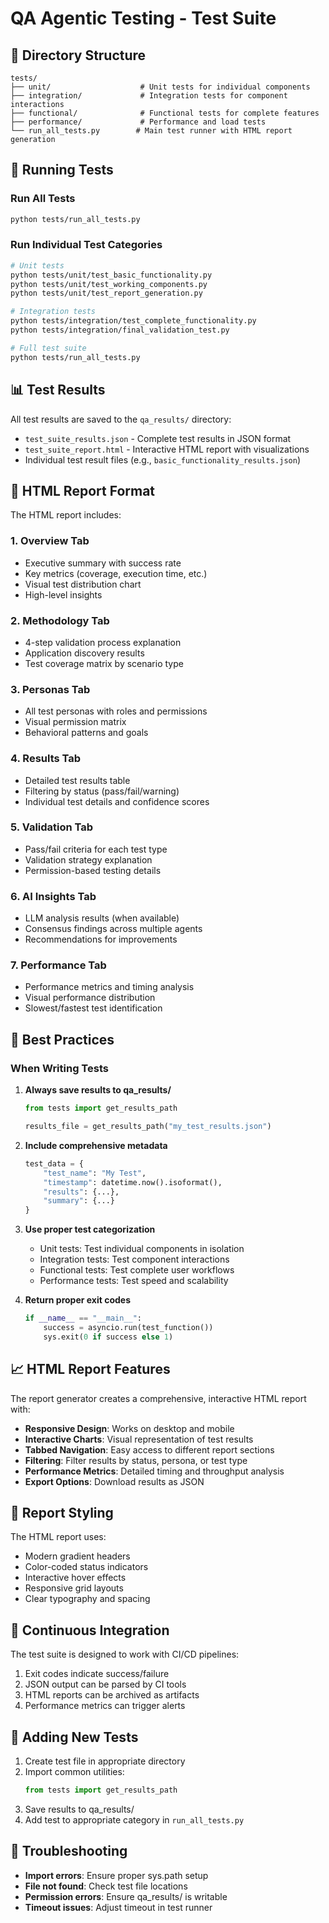 # QA Agentic Testing - Test Suite

## 📁 Directory Structure

```
tests/
├── unit/                    # Unit tests for individual components
├── integration/             # Integration tests for component interactions  
├── functional/              # Functional tests for complete features
├── performance/             # Performance and load tests
└── run_all_tests.py        # Main test runner with HTML report generation
```

## 🚀 Running Tests

### Run All Tests
```bash
python tests/run_all_tests.py
```

### Run Individual Test Categories
```bash
# Unit tests
python tests/unit/test_basic_functionality.py
python tests/unit/test_working_components.py
python tests/unit/test_report_generation.py

# Integration tests
python tests/integration/test_complete_functionality.py
python tests/integration/final_validation_test.py

# Full test suite
python tests/run_all_tests.py
```

## 📊 Test Results

All test results are saved to the `qa_results/` directory:

- `test_suite_results.json` - Complete test results in JSON format
- `test_suite_report.html` - Interactive HTML report with visualizations
- Individual test result files (e.g., `basic_functionality_results.json`)

## 📄 HTML Report Format

The HTML report includes:

### 1. Overview Tab
- Executive summary with success rate
- Key metrics (coverage, execution time, etc.)
- Visual test distribution chart
- High-level insights

### 2. Methodology Tab
- 4-step validation process explanation
- Application discovery results
- Test coverage matrix by scenario type

### 3. Personas Tab
- All test personas with roles and permissions
- Visual permission matrix
- Behavioral patterns and goals

### 4. Results Tab
- Detailed test results table
- Filtering by status (pass/fail/warning)
- Individual test details and confidence scores

### 5. Validation Tab
- Pass/fail criteria for each test type
- Validation strategy explanation
- Permission-based testing details

### 6. AI Insights Tab
- LLM analysis results (when available)
- Consensus findings across multiple agents
- Recommendations for improvements

### 7. Performance Tab
- Performance metrics and timing analysis
- Visual performance distribution
- Slowest/fastest test identification

## 🔧 Best Practices

### When Writing Tests

1. **Always save results to qa_results/**
   ```python
   from tests import get_results_path
   
   results_file = get_results_path("my_test_results.json")
   ```

2. **Include comprehensive metadata**
   ```python
   test_data = {
       "test_name": "My Test",
       "timestamp": datetime.now().isoformat(),
       "results": {...},
       "summary": {...}
   }
   ```

3. **Use proper test categorization**
   - Unit tests: Test individual components in isolation
   - Integration tests: Test component interactions
   - Functional tests: Test complete user workflows
   - Performance tests: Test speed and scalability

4. **Return proper exit codes**
   ```python
   if __name__ == "__main__":
       success = asyncio.run(test_function())
       sys.exit(0 if success else 1)
   ```

## 📈 HTML Report Features

The report generator creates a comprehensive, interactive HTML report with:

- **Responsive Design**: Works on desktop and mobile
- **Interactive Charts**: Visual representation of test results
- **Tabbed Navigation**: Easy access to different report sections
- **Filtering**: Filter results by status, persona, or test type
- **Performance Metrics**: Detailed timing and throughput analysis
- **Export Options**: Download results as JSON

## 🎨 Report Styling

The HTML report uses:
- Modern gradient headers
- Color-coded status indicators
- Interactive hover effects
- Responsive grid layouts
- Clear typography and spacing

## 🔄 Continuous Integration

The test suite is designed to work with CI/CD pipelines:

1. Exit codes indicate success/failure
2. JSON output can be parsed by CI tools
3. HTML reports can be archived as artifacts
4. Performance metrics can trigger alerts

## 📝 Adding New Tests

1. Create test file in appropriate directory
2. Import common utilities:
   ```python
   from tests import get_results_path
   ```
3. Save results to qa_results/
4. Add test to appropriate category in `run_all_tests.py`

## 🐛 Troubleshooting

- **Import errors**: Ensure proper sys.path setup
- **File not found**: Check test file locations
- **Permission errors**: Ensure qa_results/ is writable
- **Timeout issues**: Adjust timeout in test runner